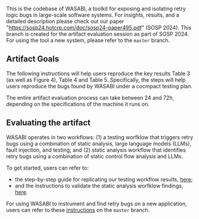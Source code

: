 This is the codebase of WASABI, a toolkit for exposing and isolating retry logic bugs in large-scale software systems. For insights, results, and a detailed description please check out our paper "https://sosp24.hotcrp.com/doc/sosp24-paper495.pdf" (SOSP 2024). This branch is created for the artifact evaluation session as part of SOSP 2024. For using the tool a new system, please refer to the `master` branch.


## Artifact Goals

The following instructions will help users reproduce the key results Table 3 (as well as Figure 4), Table 4 and Table 5. Specifically, the steps will help users reproduce the bugs found by WASABI under a cocmpact testing plan.

The entire artifact evaluation process can take between 24 and 72h, depending on the specifications of the machine it runs on.

## Evaluating the artifact

WASABI operates in two workflows: (1) a testing worfklow that triggers retry bugs using a combination of static analysis, large language models (LLMs), fault injection, and testing; and (2) static analysis workflow that identifies retry bugs using a combination of static control flow analysis and LLMs.

To get started, users can refer to:
* the step-by-step guide for replicating our testing workflow results, [here](https://github.com/bastoica/wasabi/blob/sosp24-ae/wasabi-testing/README.md);
* and the instructions to validate the static analysis worfklow findings, [here](https://github.com/bastoica/wasabi/tree/sosp24-ae/wasabi-static#readme).

For using WASABI to instrument and find retry bugs on a new application, users can refer to these [instructions](https://github.com/bastoica/wasabi/blob/master/README.md) on the `master` branch.
